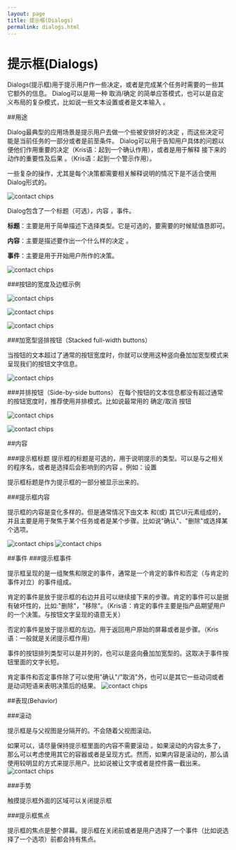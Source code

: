 ```yaml
---
layout: page
title: 提示框(Dialogs)
permalink: dialogs.html
---
```


# 提示框(Dialogs)


Dialogs(提示框)用于提示用户作一些决定，或者是完成某个任务时需要的一些其它额外的信息。 Dialog可以是用一种 取消/确定 的简单应答模式，也可以是自定义布局的复杂模式，比如说一些文本设置或者是文本输入 。

##用途

Dialog最典型的应用场景是提示用户去做一个些被安排好的决定 ，而这些决定可能是当前任务的一部分或者是前至条件。 Dialog可以用于告知用户具体的问题以便他们作用重要的决定（Kris语：起到一个确认作用），或者是用于解释
接下来的动作的重要性及后果 。（Kris语：起到一个警示作用）。


一些复杂的操作，尤其是每个决策都需要相关解释说明的情况下是不适合使用Dialog形式的。


![contact chips](images/components-dialogs-usage-dialog_03_large_mdpi.png)


Dialog包含了一个标题（可选），内容 ，事件。

**标题**：主要是用于简单描述下选择类型。它是可选的，要需要的时候赋值恳即可。

**内容**：主要是描述要作出一个什么样的决定 。

**事件**：主要是用于开始用户所作的决策。


![contact chips](images/components-dialogs-usage-dialogs_07_large_mdpi.png)

###按钮的宽度及边框示例

![contact chips](images/components-buttons-buttonsindialogs_large_mdpi.png)

![contact chips](images/components-dialogs-usage-dialogs_07a_large_mdpi.png)

![contact chips](images/components-dialogs-usage-dialogs_07b_large_mdpi.png)


###加宽型竖排按钮（Stacked full-width buttons）


当按钮的文本超过了通常的按钮宽度时，你就可以使用这种竖向叠加加宽型模式来呈现我们的按钮文字信息。

![contact chips](images/components-dialogs-usage-stackedfullwidthbuttonsa_large_mdpi.png)



###并排按钮（Side-by-side buttons）
在每个按钮的文本信息都没有超过通常的按钮宽度时，推荐使用并排模式。比如说最常用的 确定/取消 按钮 

![contact chips](images/components-dialogs-usage-sidebysidebuttonsa_large_mdpi.png)

![contact chips](images/components-dialogs-usage-sidebysidebuttonsb_large_mdpi.png)



##内容

###提示框标题
提示框的标题是可选的，用于说明提示的类型。可以是与之相关的程序名，或者是选择后会影响到的内容 。例如：设置

提示框标题是作为提示框的一部分被显示出来的。


###提示框内容

提示框的内容是变化多样的。但是通常情况下由文本 和(或) 其它UI元素组成的，并且主要是用于聚焦于某个任务或者是某个步骤。比如说"确认"、"删除"或选择某个选项。

![contact chips](images/components-dialogs-content-dialogs_03a_large_mdpi.png)
![contact chips](images/components-dialogs-content-dialogs_03b_large_mdpi.png)



##事件
###提示框事件

提示框呈现的是一组聚焦和限定的事件，通常是一个肯定的事件和否定（与肯定的事件对立）的事件组成。

肯定的事件是放于提示框的右边并且可以继续接下来的步骤。肯定的事件可以是据有破坏性的，比如:"删除"，"移除"。（Kris语：肯定的事件主要是指产品期望用户的一个决策。与按钮文字呈现的语意无关）

否定的事件是放于提示框的左边。用于返回用户原始的屏幕或者是步骤。（Kris语：一般就是关闭提示框作用）

事件的按钮排列类型可以是并列的，也可以是竖向叠加加宽型的。这取决于事件按钮里面的文字长短。


肯定事件和否定事件除了可以使用"确认"/"取消"外，也可以是其它一些动词或者是动词短语来表明决策后的结果。
![contact chips](images/components-dialogs-actions-dialogs_11_large_mdpi.png)



##表现(Behavior)

###滚动


提示框是与父视图是分隔开的。不会随着父视图滚动。


如果可以，请尽量保持提示框里面的内容不需要滚动 。如果滚动的内容太多了，那么可以考虑使用其它的容器或者是呈现方式。然而，如果内容是滚动的，那么请使用较明显的方式来提示用户。比如说被让文字或者是控件露一截出来。
![contact chips](images/components-dialogs-behavior-dialogs_12_large_mdpi.png)

###手势


触摸提示框外面的区域可以关闭提示框 


###提示框焦点
 
 提示框的焦点是整个屏幕。提示框在关闭前或者是用户选择了一个事件（比如说选择了一个选项）前都会持有焦点。
